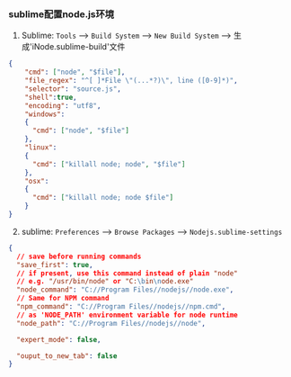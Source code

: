 ### sublime配置node.js环境

1. Sublime: `Tools` --> `Build System` --> `New Build System` --> 生成'iNode.sublime-build'文件

```json
{ 
	"cmd": ["node", "$file"], 
	"file_regex": "^[ ]*File \"(...*?)\", line ([0-9]*)", 
	"selector": "source.js", 
	"shell":true, 
	"encoding": "utf8", 
	"windows": 
	{ 
	  "cmd": ["node", "$file"] 
	}, 
	"linux": 
	{ 
	  "cmd": ["killall node; node", "$file"] 
	},
	"osx":
	{
	  "cmd": ["killall node; node $file"]
	}
}
```

2. sublime: `Preferences` --> `Browse Packages` --> `Nodejs.sublime-settings`

```json
{
  // save before running commands
  "save_first": true,
  // if present, use this command instead of plain "node"
  // e.g. "/usr/bin/node" or "C:\bin\node.exe"
  "node_command": "C://Program Files//nodejs//node.exe",
  // Same for NPM command
  "npm_command": "C://Program Files//nodejs//npm.cmd",
  // as 'NODE_PATH' environment variable for node runtime
  "node_path": "C://Program Files//nodejs//node",

  "expert_mode": false,

  "ouput_to_new_tab": false
}
```
